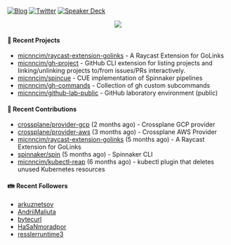 [![Blog](https://img.shields.io/badge/Blog-0?style=flat-square&logo=gatsby&color=181717&logoColor=white)](https://micnncim.com)
[![Twitter](https://img.shields.io/badge/Twitter-0?style=flat-square&logo=twitter&color=1DA1F2&logoColor=white)](https://twitter.com/micnncim)
[![Speaker Deck](https://img.shields.io/badge/Speaker_Deck-0?style=flat-square&logo=speaker-deck&color=009287&logoColor=white)](https://speakerdeck.com/micnncim)

<p align="center">
<img src="https://github-readme-stats.vercel.app/api?username=micnncim&show_icons=true&count_private=true" />
</p>

#### 🍎 Recent Projects

- [micnncim/raycast-extension-golinks](https://github.com/micnncim/raycast-extension-golinks) - A Raycast Extension for GoLinks
- [micnncim/gh-project](https://github.com/micnncim/gh-project) - GitHub CLI extension for listing projects and linking/unlinking projects to/from issues/PRs interactively.
- [micnncim/spincue](https://github.com/micnncim/spincue) - CUE implementation of Spinnaker pipelines
- [micnncim/gh-commands](https://github.com/micnncim/gh-commands) - Collection of gh custom subcommands
- [micnncim/github-lab-public](https://github.com/micnncim/github-lab-public) - GitHub laboratory environment (public)

#### 🌱 Recent Contributions

- [crossplane/provider-gcp](https://github.com/crossplane/provider-gcp) (2 months ago) - Crossplane GCP provider
- [crossplane/provider-aws](https://github.com/crossplane/provider-aws) (3 months ago) - Crossplane AWS Provider
- [micnncim/raycast-extension-golinks](https://github.com/micnncim/raycast-extension-golinks) (5 months ago) - A Raycast Extension for GoLinks
- [spinnaker/spin](https://github.com/spinnaker/spin) (5 months ago) - Spinnaker CLI
- [micnncim/kubectl-reap](https://github.com/micnncim/kubectl-reap) (6 months ago) - kubectl plugin that deletes unused Kubernetes resources

#### 👪  Recent Followers

- [arkuznetsov](https://github.com/arkuznetsov)
- [AndriiMaliuta](https://github.com/AndriiMaliuta)
- [bytecurl](https://github.com/bytecurl)
- [HaSaNmoradpor](https://github.com/HaSaNmoradpor)
- [resslerruntime3](https://github.com/resslerruntime3)
